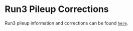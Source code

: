 # Run3 Pileup Corrections
Run3 pileup information and corrections can be found [`here`](https://twiki.cern.ch/twiki/bin/view/CMS/PileupJSONFileforData#Centrally_produced_correctionlib). 

